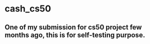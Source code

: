 # cash_cs50

## One of my submission for cs50 project few months ago, this is for self-testing purpose.

